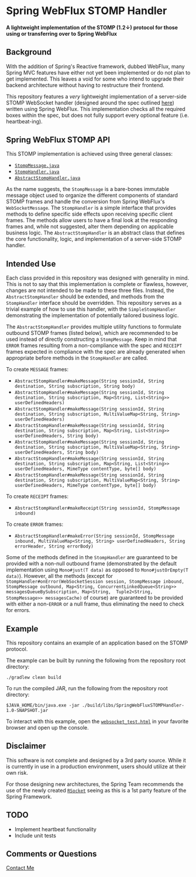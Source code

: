 # Spring WebFlux STOMP Handler

#### A lightweight implementation of the STOMP (1.2↓) protocol for those using or transferring over to Spring WebFlux

## Background

With the addition of Spring's Reactive framework, dubbed WebFlux, many Spring MVC features have either not yet been
implemented or do not plan to get implemented. This leaves a void for some who intend to upgrade their backend
architecture without having to restructure their frontend.

This repository features a <em>very</em> lightweight implementation of a server-side STOMP WebSocket handler (designed 
around the spec outlined [here](http://stomp.github.io/)) written using Spring WebFlux. This implementation checks 
all the required boxes within the spec, but does not fully support every optional feature (i.e. heartbeat-ing).

## Spring WebFlux STOMP API

This STOMP implementation is achieved using three general classes:

 - [```StompMessage.java```](src/main/java/org/github/stomp/data/StompMessage.java)
 - [```StompHandler.java```](src/main/java/org/github/stomp/handler/StompHandler.java)
 - [```AbstractStompHandler.java```](src/main/java/org/github/stomp/handler/AbstractStompHandler.java)

As the name suggests, the ```StompMessage``` is a bare-bones immutable message object used to organize the different
components of standard STOMP frames and handle the conversion from Spring WebFlux's ```WebSocketMessage```. The
```StompHandler``` is a simple interface that provides methods to define specific side effects upon receiving
specific client frames. The methods allow users to have a final look at the responding frames and, while not
suggested, alter them depending on applicable business logic. The ```AbstractStompHandler``` is an abstract class that
defines the core functionality, logic, and implementation of a server-side STOMP handler.

## Intended Use

Each class provided in this repository was designed with generality in mind. This is not to say that this
implementation is complete or flawless, however, changes are not intended to be made to these three files. Instead,
the ```AbstractStompHandler``` should be extended, and methods from the ```StompHandler``` interface should be
overridden. This repository serves as a trivial example of how to use this handler, with the
```SimpleStompHandler``` demonstrating the implementation of potentially tailored business logic.

The ```AbstractStompHandler``` provides multiple utility functions to formulate outbound STOMP frames (listed below),
which are recommended to be used instead of directly constructing a ```StompMessage```. Keep in mind that 
```ERROR``` frames resulting from a non-compliance with the spec and ```RECEIPT``` frames expected in compliance 
with the spec are already generated when appropriate before methods in the ```StompHandler``` are called.

To create ```MESSAGE``` frames:
- ```AbstractStompHandler#makeMessage(String sessionId, String destination, String subscription, String body)```
- ```AbstractStompHandler#makeMessage(String sessionId, String destination, String subscription, Map<String, List<String>> userDefinedHeaders)```
- ```AbstractStompHandler#makeMessage(String sessionId, String destination, String subscription, MultiValueMap<String, String> userDefinedHeaders)```
- ```AbstractStompHandler#makeMessage(String sessionId, String destination, String subscription, Map<String, List<String>> userDefinedHeaders, String body)```
- ```AbstractStompHandler#makeMessage(String sessionId, String destination, String subscription, MultiValueMap<String, String> userDefinedHeaders, String body)```
- ```AbstractStompHandler#makeMessage(String sessionId, String destination, String subscription, Map<String, List<String>> userDefinedHeaders, MimeType contentType, byte[] body)```
- ```AbstractStompHandler#makeMessage(String sessionId, String destination, String subscription, MultiValueMap<String, String> userDefinedHeaders, MimeType contentType, byte[] body)```

To create ```RECEIPT``` frames:
- ```AbstractStompHandler#makeReceipt(String sessionId, StompMessage inbound)```

To create ```ERROR``` frames:
- ```AbstractStompHandler#makeError(String sessionId, StompMessage inbound, MultiValueMap<String, String> userDefinedHeaders, String errorHeader, String errorBody)```

Some of the methods defined in the ```StompHandler``` are guaranteed to be provided with a non-null outbound frame 
(demonstrated by the default implementation using ```Mono#just(T data)``` as opposed to ```Mono#justOrEmpty(T data)```).
However, all the methods (except for ```StompHandler#onError(WebSocketSession session, StompMessage inbound, 
StompMessage outbound, Map<String, ConcurrentLinkedQueue<String>> messagesQueueBySubscription, Map<String, 
Tuple2<String, StompMessage>> messagesCache)``` of course) are guaranteed to be provided with either a non-```ERROR``` 
or a null frame, thus eliminating the need to check for errors.

## Example

This repository contains an example of an application based on the STOMP protocol.

The example can be built by running the following from the repository root directory:
```
./gradlew clean build
```

To run the compiled JAR, run the following from the repository root directory:
```
$JAVA_HOME/bin/java.exe -jar ./build/libs/SpringWebFluxSTOMPHandler-1.0-SNAPSHOT.jar
```

To interact with this example, open the [```websocket_test.html```](src/test/resources/websocket_test.html) in your 
favorite browser and 
open up the console.


## Disclaimer

This software is not complete and designed by a 3rd party source. While it is currently in use 
in a production environment, users should utilize at their own risk.

For those designing new architectures, the Spring Team recommends the use of the newly created 
[```RSocket```](https://docs.spring.io/spring-framework/docs/current/reference/html/rsocket.html) seeing as this is 
a 1st party feature of the Spring Framework.

## TODO
 - Implement heartbeat functionality
 - Include unit tests

## Comments or Questions

[Contact Me](mailto:markkoszykowski@gmail.com)